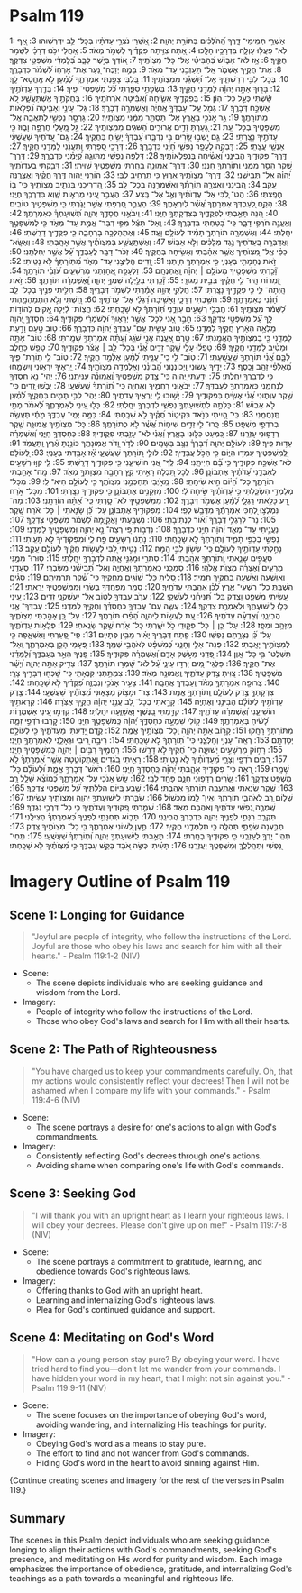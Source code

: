 # Psalm 119
1: אַשְׁרֵ֥י תְמִֽימֵי־ דָ֑רֶךְ הַֽ֝הֹלְכִ֗ים בְּתוֹרַ֥ת יְהוָֽה׃
2: אַ֭שְׁרֵי נֹצְרֵ֥י עֵדֹתָ֗יו בְּכָל־ לֵ֥ב יִדְרְשֽׁוּהוּ׃
3: אַ֭ף לֹֽא־ פָעֲל֣וּ עַוְלָ֑ה בִּדְרָכָ֥יו הָלָֽכוּ׃
4: אַ֭תָּה צִוִּ֥יתָה פִקֻּדֶ֗יךָ לִשְׁמֹ֥ר מְאֹֽד׃
5: אַ֭חֲלַי יִכֹּ֥נוּ דְרָכָ֗י לִשְׁמֹ֥ר חֻקֶּֽיךָ׃
6: אָ֥ז לֹא־ אֵב֑וֹשׁ בְּ֝הַבִּיטִ֗י אֶל־ כָּל־ מִצְוֺתֶֽיךָ׃
7: א֭וֹדְךָ בְּיֹ֣שֶׁר לֵבָ֑ב בְּ֝לָמְדִ֗י מִשְׁפְּטֵ֥י צִדְקֶֽךָ׃
8: אֶת־ חֻקֶּ֥יךָ אֶשְׁמֹ֑ר אַֽל־ תַּעַזְבֵ֥נִי עַד־ מְאֹֽד׃
9: בַּמֶּ֣ה יְזַכֶּה־ נַּ֭עַר אֶת־ אָרְח֑וֹ לִ֝שְׁמֹ֗ר כִּדְבָרֶֽךָ׃
10: בְּכָל־ לִבִּ֥י דְרַשְׁתִּ֑יךָ אַל־ תַּ֝שְׁגֵּ֗נִי מִמִּצְוֺתֶֽיךָ׃
11: בְּ֭לִבִּי צָפַ֣נְתִּי אִמְרָתֶ֑ךָ לְ֝מַ֗עַן לֹ֣א אֶֽחֱטָא־ לָֽךְ׃
12: בָּר֖וּךְ אַתָּ֥ה יְהוָ֗ה לַמְּדֵ֥נִי חֻקֶּֽיךָ׃
13: בִּשְׂפָתַ֥י סִפַּ֑רְתִּי כֹּ֝֗ל מִשְׁפְּטֵי־ פִֽיךָ׃
14: בְּדֶ֖רֶךְ עֵדְוֺתֶ֥יךָ שַׂ֗שְׂתִּי כְּעַ֣ל כָּל־ הֽוֹן׃
15: בְּפִקֻּדֶ֥יךָ אָשִׂ֑יחָה וְ֝אַבִּ֗יטָה אֹרְחֹתֶֽיךָ׃
16: בְּחֻקֹּתֶ֥יךָ אֶֽשְׁתַּעֲשָׁ֑ע לֹ֭א אֶשְׁכַּ֣ח דְּבָרֶֽךָ׃
17: גְּמֹ֖ל עַֽל־ עַבְדְּךָ֥ אֶֽחְיֶ֗ה וְאֶשְׁמְרָ֥ה דְבָרֶֽךָ׃
18: גַּל־ עֵינַ֥י וְאַבִּ֑יטָה נִ֝פְלָא֗וֹת מִתּוֹרָתֶֽךָ׃
19: גֵּ֣ר אָנֹכִ֣י בָאָ֑רֶץ אַל־ תַּסְתֵּ֥ר מִ֝מֶּ֗נִּי מִצְוֺתֶֽיךָ׃
20: גָּרְסָ֣ה נַפְשִׁ֣י לְתַאֲבָ֑ה אֶֽל־ מִשְׁפָּטֶ֥יךָ בְכָל־ עֵֽת׃
21: גָּ֭עַרְתָּ זֵדִ֣ים אֲרוּרִ֑ים הַ֝שֹּׁגִים מִמִּצְוֺתֶֽיךָ׃
22: גַּ֣ל מֵֽ֭עָלַי חֶרְפָּ֣ה וָב֑וּז כִּ֖י עֵדֹתֶ֣יךָ נָצָֽרְתִּי׃
23: גַּ֤ם יָֽשְׁב֣וּ שָׂ֭רִים בִּ֣י נִדְבָּ֑רוּ עַ֝בְדְּךָ֗ יָשִׂ֥יחַ בְּחֻקֶּֽיךָ׃
24: גַּֽם־ עֵ֭דֹתֶיךָ שַׁעֲשֻׁעָ֗י אַנְשֵׁ֥י עֲצָתִֽי׃
25: דָּֽבְקָ֣ה לֶעָפָ֣ר נַפְשִׁ֑י חַ֝יֵּ֗נִי כִּדְבָרֶֽךָ׃
26: דְּרָכַ֣י סִ֭פַּרְתִּי וַֽתַּעֲנֵ֗נִי לַמְּדֵ֥נִי חֻקֶּֽיךָ׃
27: דֶּֽרֶךְ־ פִּקּוּדֶ֥יךָ הֲבִינֵ֑נִי וְ֝אָשִׂ֗יחָה בְּנִפְלְאוֹתֶֽיךָ׃
28: דָּלְפָ֣ה נַ֭פְשִׁי מִתּוּגָ֑ה קַ֝יְּמֵ֗נִי כִּדְבָרֶֽךָ׃
29: דֶּֽרֶךְ־ שֶׁ֭קֶר הָסֵ֣ר מִמֶּ֑נִּי וְֽתוֹרָתְךָ֥ חָנֵּֽנִי׃
30: דֶּֽרֶךְ־ אֱמוּנָ֥ה בָחָ֑רְתִּי מִשְׁפָּטֶ֥יךָ שִׁוִּֽיתִי׃
31: דָּבַ֥קְתִּי בְעֵֽדְוֺתֶ֑יךָ יְ֝הוָ֗ה אַל־ תְּבִישֵֽׁנִי׃
32: דֶּֽרֶךְ־ מִצְוֺתֶ֥יךָ אָר֑וּץ כִּ֖י תַרְחִ֣יב לִבִּֽי׃
33: הוֹרֵ֣נִי יְ֭הוָה דֶּ֥רֶךְ חֻקֶּ֗יךָ וְאֶצְּרֶ֥נָּה עֵֽקֶב׃
34: הֲ֭בִינֵנִי וְאֶצְּרָ֥ה תֽוֹרָתֶ֗ךָ וְאֶשְׁמְרֶ֥נָּה בְכָל־ לֵֽב׃
35: הַ֭דְרִיכֵנִי בִּנְתִ֣יב מִצְוֺתֶ֑יךָ כִּי־ ב֥וֹ חָפָֽצְתִּי׃
36: הַט־ לִ֭בִּי אֶל־ עֵדְוֺתֶ֗יךָ וְאַ֣ל אֶל־ בָּֽצַע׃
37: הַעֲבֵ֣ר עֵ֭ינַי מֵרְא֣וֹת שָׁ֑וְא בִּדְרָכֶ֥ךָ חַיֵּֽנִי׃
38: הָקֵ֣ם לְ֭עַבְדְּךָ אִמְרָתֶ֑ךָ אֲ֝שֶׁ֗ר לְיִרְאָתֶֽךָ׃
39: הַעֲבֵ֣ר חֶ֭רְפָּתִי אֲשֶׁ֣ר יָגֹ֑רְתִּי כִּ֖י מִשְׁפָּטֶ֣יךָ טוֹבִֽים׃
40: הִ֭נֵּה תָּאַ֣בְתִּי לְפִקֻּדֶ֑יךָ בְּצִדְקָתְךָ֥ חַיֵּֽנִי׃
41: וִֽיבֹאֻ֣נִי חֲסָדֶ֣ךָ יְהוָ֑ה תְּ֝שֽׁוּעָתְךָ֗ כְּאִמְרָתֶֽךָ׃
42: וְאֶֽעֱנֶ֣ה חֹרְפִ֣י דָבָ֑ר כִּֽי־ בָ֝טַחְתִּי בִּדְבָרֶֽךָ׃
43: וְֽאַל־ תַּצֵּ֬ל מִפִּ֣י דְבַר־ אֱמֶ֣ת עַד־ מְאֹ֑ד כִּ֖י לְמִשְׁפָּטֶ֣ךָ יִחָֽלְתִּי׃
44: וְאֶשְׁמְרָ֖ה תוֹרָתְךָ֥ תָמִ֗יד לְעוֹלָ֥ם וָעֶֽד׃
45: וְאֶתְהַלְּכָ֥ה בָרְחָבָ֑ה כִּ֖י פִקֻּדֶ֣יךָ דָרָֽשְׁתִּי׃
46: וַאֲדַבְּרָ֣ה בְ֭עֵדֹתֶיךָ נֶ֥גֶד מְלָכִ֗ים וְלֹ֣א אֵבֽוֹשׁ׃
47: וְאֶשְׁתַּֽעֲשַׁ֥ע בְּמִצְוֺתֶ֗יךָ אֲשֶׁ֣ר אָהָֽבְתִּי׃
48: וְאֶשָּֽׂא־ כַפַּ֗י אֶֽל־ מִ֭צְוֺתֶיךָ אֲשֶׁ֥ר אָהָ֗בְתִּי וְאָשִׂ֥יחָה בְחֻקֶּֽיךָ׃
49: זְכֹר־ דָּבָ֥ר לְעַבְדֶּ֑ךָ עַ֝֗ל אֲשֶׁ֣ר יִֽחַלְתָּֽנִי׃
50: זֹ֣את נֶחָמָתִ֣י בְעָנְיִ֑י כִּ֖י אִמְרָתְךָ֣ חִיָּֽתְנִי׃
51: זֵ֭דִים הֱלִיצֻ֣נִי עַד־ מְאֹ֑ד מִ֝תּֽוֹרָתְךָ֗ לֹ֣א נָטִֽיתִי׃
52: זָ֘כַ֤רְתִּי מִשְׁפָּטֶ֖יךָ מֵעוֹלָ֥ם ׀ יְהוָ֗ה וָֽאֶתְנֶחָֽם׃
53: זַלְעָפָ֣ה אֲ֭חָזַתְנִי מֵרְשָׁעִ֑ים עֹ֝זְבֵ֗י תּוֹרָתֶֽךָ׃
54: זְ֭מִרוֹת הָֽיוּ־ לִ֥י חֻקֶּ֗יךָ בְּבֵ֣ית מְגוּרָֽי׃
55: זָ֘כַ֤רְתִּי בַלַּ֣יְלָה שִׁמְךָ֣ יְהוָ֑ה וָֽ֝אֶשְׁמְרָ֗ה תּוֹרָתֶֽךָ׃
56: זֹ֥את הָֽיְתָה־ לִּ֑י כִּ֖י פִקֻּדֶ֣יךָ נָצָֽרְתִּי׃
57: חֶלְקִ֖י יְהוָ֥ה אָמַ֗רְתִּי לִשְׁמֹ֥ר דְּבָרֶֽיךָ׃
58: חִלִּ֣יתִי פָנֶ֣יךָ בְכָל־ לֵ֑ב חָ֝נֵּ֗נִי כְּאִמְרָתֶֽךָ׃
59: חִשַּׁ֥בְתִּי דְרָכָ֑י וָאָשִׁ֥יבָה רַ֝גְלַ֗י אֶל־ עֵדֹתֶֽיךָ׃
60: חַ֭שְׁתִּי וְלֹ֣א הִתְמַהְמָ֑הְתִּי לִ֝שְׁמֹ֗ר מִצְוֺתֶֽיךָ׃
61: חֶבְלֵ֣י רְשָׁעִ֣ים עִוְּדֻ֑נִי תּֽ֝וֹרָתְךָ֗ לֹ֣א שָׁכָֽחְתִּי׃
62: חֲצֽוֹת־ לַ֗יְלָה אָ֭קוּם לְהוֹד֣וֹת לָ֑ךְ עַ֝֗ל מִשְׁפְּטֵ֥י צִדְקֶֽךָ׃
63: חָבֵ֣ר אָ֭נִי לְכָל־ אֲשֶׁ֣ר יְרֵא֑וּךָ וּ֝לְשֹׁמְרֵ֗י פִּקּוּדֶֽיךָ׃
64: חַסְדְּךָ֣ יְ֭הוָה מָלְאָ֥ה הָאָ֗רֶץ חֻקֶּ֥יךָ לַמְּדֵֽנִי׃
65: ט֭וֹב עָשִׂ֣יתָ עִֽם־ עַבְדְּךָ֑ יְ֝הוָ֗ה כִּדְבָרֶֽךָ׃
66: ט֤וּב טַ֣עַם וָדַ֣עַת לַמְּדֵ֑נִי כִּ֖י בְמִצְוֺתֶ֣יךָ הֶאֱמָֽנְתִּי׃
67: טֶ֣רֶם אֶ֭עֱנֶה אֲנִ֣י שֹׁגֵ֑ג וְ֝עַתָּ֗ה אִמְרָתְךָ֥ שָׁמָֽרְתִּי׃
68: טוֹב־ אַתָּ֥ה וּמֵטִ֗יב לַמְּדֵ֥נִי חֻקֶּֽיךָ׃
69: טָפְל֬וּ עָלַ֣י שֶׁ֣קֶר זֵדִ֑ים אֲ֝נִ֗י בְּכָל־ לֵ֤ב ׀ אֱצֹּ֬ר פִּקּוּדֶֽיךָ׃
70: טָפַ֣שׁ כַּחֵ֣לֶב לִבָּ֑ם אֲ֝נִ֗י תּוֹרָתְךָ֥ שִֽׁעֲשָֽׁעְתִּי׃
71: טֽוֹב־ לִ֥י כִֽי־ עֻנֵּ֑יתִי לְ֝מַ֗עַן אֶלְמַ֥ד חֻקֶּֽיךָ׃
72: טֽוֹב־ לִ֥י תֽוֹרַת־ פִּ֑יךָ מֵ֝אַלְפֵ֗י זָהָ֥ב וָכָֽסֶף׃
73: יָדֶ֣יךָ עָ֭שׂוּנִי וַֽיְכוֹנְנ֑וּנִי הֲ֝בִינֵ֗נִי וְאֶלְמְדָ֥ה מִצְוֺתֶֽיךָ׃
74: יְ֭רֵאֶיךָ יִרְא֣וּנִי וְיִשְׂמָ֑חוּ כִּ֖י לִדְבָרְךָ֣ יִחָֽלְתִּי׃
75: יָדַ֣עְתִּי יְ֭הוָה כִּי־ צֶ֣דֶק מִשְׁפָּטֶ֑יךָ וֶ֝אֱמוּנָ֗ה עִנִּיתָֽנִי׃
76: יְהִי־ נָ֣א חַסְדְּךָ֣ לְנַחֲמֵ֑נִי כְּאִמְרָתְךָ֥ לְעַבְדֶּֽךָ׃
77: יְבֹא֣וּנִי רַחֲמֶ֣יךָ וְאֶֽחְיֶ֑ה כִּי־ תֽ֝וֹרָתְךָ֗ שַֽׁעֲשֻׁעָֽי׃
78: יֵבֹ֣שׁוּ זֵ֭דִים כִּי־ שֶׁ֣קֶר עִוְּת֑וּנִי אֲ֝נִ֗י אָשִׂ֥יחַ בְּפִקּוּדֶֽיךָ׃
79: יָשׁ֣וּבוּ לִ֣י יְרֵאֶ֑יךָ עֵדֹתֶֽיךָ׃
80: יְהִֽי־ לִבִּ֣י תָמִ֣ים בְּחֻקֶּ֑יךָ לְ֝מַ֗עַן לֹ֣א אֵבֽוֹשׁ׃
81: כָּלְתָ֣ה לִתְשׁוּעָתְךָ֣ נַפְשִׁ֑י לִדְבָרְךָ֥ יִחָֽלְתִּי׃
82: כָּל֣וּ עֵ֭ינַי לְאִמְרָתֶ֑ךָ לֵ֝אמֹ֗ר מָתַ֥י תְּֽנַחֲמֵֽנִי׃
83: כִּֽי־ הָ֭יִיתִי כְּנֹ֣אד בְּקִיט֑וֹר חֻ֝קֶּ֗יךָ לֹ֣א שָׁכָֽחְתִּי׃
84: כַּמָּ֥ה יְמֵֽי־ עַבְדֶּ֑ךָ מָתַ֬י תַּעֲשֶׂ֖ה בְרֹדְפַ֣י מִשְׁפָּֽט׃
85: כָּֽרוּ־ לִ֣י זֵדִ֣ים שִׁיח֑וֹת אֲ֝שֶׁ֗ר לֹ֣א כְתוֹרָתֶֽךָ׃
86: כָּל־ מִצְוֺתֶ֥יךָ אֱמוּנָ֑ה שֶׁ֖קֶר רְדָפ֣וּנִי עָזְרֵֽנִי׃
87: כִּ֭מְעַט כִּלּ֣וּנִי בָאָ֑רֶץ וַ֝אֲנִ֗י לֹא־ עָזַ֥בְתִּי פִקֻּודֶֽיךָ׃
88: כְּחַסְדְּךָ֥ חַיֵּ֑נִי וְ֝אֶשְׁמְרָ֗ה עֵד֥וּת פִּֽיךָ׃
89: לְעוֹלָ֥ם יְהוָ֑ה דְּ֝בָרְךָ֗ נִצָּ֥ב בַּשָּׁמָֽיִם׃
90: לְדֹ֣ר וָ֭דֹר אֱמֽוּנָתֶ֑ךָ כּוֹנַ֥נְתָּ אֶ֝֗רֶץ וַֽתַּעֲמֹֽד׃
91: לְֽ֭מִשְׁפָּטֶיךָ עָמְד֣וּ הַיּ֑וֹם כִּ֖י הַכֹּ֣ל עֲבָדֶֽיךָ׃
92: לוּלֵ֣י ת֭וֹרָתְךָ שַׁעֲשֻׁעָ֑י אָ֝֗ז אָבַ֥דְתִּי בְעָנְיִֽי׃
93: לְ֭עוֹלָם לֹא־ אֶשְׁכַּ֣ח פִּקּוּדֶ֑יךָ כִּ֥י בָ֝֗ם חִיִּיתָֽנִי׃
94: לְֽךָ־ אֲ֭נִי הוֹשִׁיעֵ֑נִי כִּ֖י פִקּוּדֶ֣יךָ דָרָֽשְׁתִּי׃
95: לִ֤י קִוּ֣וּ רְשָׁעִ֣ים לְאַבְּדֵ֑נִי עֵ֝דֹתֶ֗יךָ אֶתְבּוֹנָֽן׃
96: לְֽכָל תִּ֭כְלָה רָאִ֣יתִי קֵ֑ץ רְחָבָ֖ה מִצְוָתְךָ֣ מְאֹֽד׃
97: מָֽה־ אָהַ֥בְתִּי תוֹרָתֶ֑ךָ כָּל־ הַ֝יּ֗וֹם הִ֣יא שִׂיחָתִֽי׃
98: מֵ֭אֹ֣יְבַי תְּחַכְּמֵ֣נִי מִצְוֺתֶ֑ךָ כִּ֖י לְעוֹלָ֣ם הִיא־ לִֽי׃
99: מִכָּל־ מְלַמְּדַ֥י הִשְׂכַּ֑לְתִּי כִּ֥י עֵ֝דְוֺתֶ֗יךָ שִׂ֣יחָה לִֽֿי׃
100: מִזְּקֵנִ֥ים אֶתְבּוֹנָ֑ן כִּ֖י פִקּוּדֶ֣יךָ נָצָֽרְתִּי׃
101: מִכָּל־ אֹ֣רַח רָ֭ע כָּלִ֣אתִי רַגְלָ֑י לְ֝מַ֗עַן אֶשְׁמֹ֥ר דְּבָרֶֽךָ׃
102: מִמִּשְׁפָּטֶ֥יךָ לֹא־ סָ֑רְתִּי כִּֽי־ אַ֝תָּ֗ה הוֹרֵתָֽנִי׃
103: מַה־ נִּמְלְצ֣וּ לְ֭חִכִּי אִמְרָתֶ֗ךָ מִדְּבַ֥שׁ לְפִֽי׃
104: מִפִּקּוּדֶ֥יךָ אֶתְבּוֹנָ֑ן עַל־ כֵּ֝֗ן שָׂנֵ֤אתִי ׀ כָּל־ אֹ֬רַח שָֽׁקֶר׃
105: נֵר־ לְרַגְלִ֥י דְבָרֶ֑ךָ וְ֝א֗וֹר לִנְתִיבָתִֽי׃
106: נִשְׁבַּ֥עְתִּי וָאֲקַיֵּ֑מָה לִ֝שְׁמֹ֗ר מִשְׁפְּטֵ֥י צִדְקֶֽךָ׃
107: נַעֲנֵ֥יתִי עַד־ מְאֹ֑ד יְ֝הוָ֗ה חַיֵּ֥נִי כִדְבָרֶֽךָ׃
108: נִדְב֣וֹת פִּ֭י רְצֵה־ נָ֣א יְהוָ֑ה וּֽמִשְׁפָּטֶ֥יךָ לַמְּדֵֽנִי׃
109: נַפְשִׁ֣י בְכַפִּ֣י תָמִ֑יד וְ֝תֽוֹרָתְךָ֗ לֹ֣א שָׁכָֽחְתִּי׃
110: נָתְנ֬וּ רְשָׁעִ֣ים פַּ֣ח לִ֑י וּ֝מִפִּקּוּדֶ֗יךָ לֹ֣א תָעִֽיתִי׃
111: נָחַ֣לְתִּי עֵדְוֺתֶ֣יךָ לְעוֹלָ֑ם כִּֽי־ שְׂשׂ֖וֹן לִבִּ֣י הֵֽמָּה׃
112: נָטִ֣יתִי לִ֭בִּי לַעֲשׂ֥וֹת חֻקֶּ֗יךָ לְעוֹלָ֥ם עֵֽקֶב׃
113: סֵעֲפִ֥ים שָׂנֵ֑אתִי וְֽתוֹרָתְךָ֥ אָהָֽבְתִּי׃
114: סִתְרִ֣י וּמָגִנִּ֣י אָ֑תָּה לִדְבָרְךָ֥ יִחָֽלְתִּי׃
115: סֽוּרוּ־ מִמֶּ֥נִּי מְרֵעִ֑ים וְ֝אֶצְּרָ֗ה מִצְוֺ֥ת אֱלֹהָֽי׃
116: סָמְכֵ֣נִי כְאִמְרָתְךָ֣ וְאֶֽחְיֶ֑ה וְאַל־ תְּ֝בִישֵׁ֗נִי מִשִּׂבְרִֽי׃
117: סְעָדֵ֥נִי וְאִוָּשֵׁ֑עָה וְאֶשְׁעָ֖ה בְחֻקֶּ֣יךָ תָמִֽיד׃
118: סָ֭לִיתָ כָּל־ שׁוֹגִ֣ים מֵחֻקֶּ֑יךָ כִּי־ שֶׁ֝֗קֶר תַּרְמִיתָֽם׃
119: סִגִ֗ים הִשְׁבַּ֥תָּ כָל־ רִשְׁעֵי־ אָ֑רֶץ לָ֝כֵ֗ן אָהַ֥בְתִּי עֵדֹתֶֽיךָ׃
120: סָמַ֣ר מִפַּחְדְּךָ֣ בְשָׂרִ֑י וּֽמִמִּשְׁפָּטֶ֥יךָ יָרֵֽאתִי׃
121: עָ֭שִׂיתִי מִשְׁפָּ֣ט וָצֶ֑דֶק בַּל־ תַּ֝נִּיחֵ֗נִי לְעֹֽשְׁקָֽי׃
122: עֲרֹ֣ב עַבְדְּךָ֣ לְט֑וֹב אַֽל־ יַעַשְׁקֻ֥נִי זֵדִֽים׃
123: עֵ֭ינַי כָּל֣וּ לִֽישׁוּעָתֶ֑ךָ וּלְאִמְרַ֥ת צִדְקֶֽךָ׃
124: עֲשֵׂ֖ה עִם־ עַבְדְּךָ֥ כְחַסְדֶּ֗ךָ וְחֻקֶּ֥יךָ לַמְּדֵֽנִי׃
125: עַבְדְּךָ־ אָ֥נִי הֲבִינֵ֑נִי וְ֝אֵדְעָ֗ה עֵדֹתֶֽיךָ׃
126: עֵ֭ת לַעֲשׂ֣וֹת לַיהוָ֑ה הֵ֝פֵ֗רוּ תּוֹרָתֶֽךָ׃
127: עַל־ כֵּ֭ן אָהַ֣בְתִּי מִצְוֺתֶ֑יךָ מִזָּהָ֥ב וּמִפָּֽז׃
128: עַל־ כֵּ֤ן ׀ כָּל־ פִּקּ֣וּדֵי כֹ֣ל יִשָּׁ֑רְתִּי כָּל־ אֹ֖רַח שֶׁ֣קֶר שָׂנֵֽאתִי׃
129: פְּלָא֥וֹת עֵדְוֺתֶ֑יךָ עַל־ כֵּ֝֗ן נְצָרָ֥תַם נַפְשִֽׁי׃
130: פֵּ֖תַח דְּבָרֶ֥יךָ יָאִ֗יר מֵבִ֥ין פְּתָיִֽים׃
131: פִּֽי־ פָ֭עַרְתִּי וָאֶשְׁאָ֑פָה כִּ֖י לְמִצְוֺתֶ֣יךָ יָאָֽבְתִּי׃
132: פְּנֵה־ אֵלַ֥י וְחָנֵּ֑נִי כְּ֝מִשְׁפָּ֗ט לְאֹהֲבֵ֥י שְׁמֶֽךָ׃
133: פְּ֭עָמַי הָכֵ֣ן בְּאִמְרָתֶ֑ךָ וְֽאַל־ תַּשְׁלֶט־ בִּ֥י כָל־ אָֽוֶן׃
134: פְּ֭דֵנִי מֵעֹ֣שֶׁק אָדָ֑ם וְ֝אֶשְׁמְרָ֗ה פִּקּוּדֶֽיךָ׃
135: פָּ֭נֶיךָ הָאֵ֣ר בְּעַבְדֶּ֑ךָ וְ֝לַמְּדֵ֗נִי אֶת־ חֻקֶּֽיךָ׃
136: פַּלְגֵי־ מַ֭יִם יָרְד֣וּ עֵינָ֑י עַ֝֗ל לֹא־ שָׁמְר֥וּ תוֹרָתֶֽךָ׃
137: צַדִּ֣יק אַתָּ֣ה יְהוָ֑ה וְ֝יָשָׁ֗ר מִשְׁפָּטֶֽיךָ׃
138: צִ֭וִּיתָ צֶ֣דֶק עֵדֹתֶ֑יךָ וֶֽאֱמוּנָ֥ה מְאֹֽד׃
139: צִמְּתַ֥תְנִי קִנְאָתִ֑י כִּֽי־ שָׁכְח֖וּ דְבָרֶ֣יךָ צָרָֽי׃
140: צְרוּפָ֖ה אִמְרָתְךָ֥ מְאֹ֗ד וְֽעַבְדְּךָ֥ אֲהֵבָֽהּ׃
141: צָעִ֣יר אָנֹכִ֣י וְנִבְזֶ֑ה פִּ֝קֻּדֶ֗יךָ לֹ֣א שָׁכָֽחְתִּי׃
142: צִדְקָתְךָ֣ צֶ֣דֶק לְעוֹלָ֑ם וְֽתוֹרָתְךָ֥ אֱמֶֽת׃
143: צַר־ וּמָצ֥וֹק מְצָא֑וּנִי מִ֝צְוֺתֶ֗יךָ שַׁעֲשֻׁעָֽי׃
144: צֶ֖דֶק עֵדְוֺתֶ֥יךָ לְעוֹלָ֗ם הֲבִינֵ֥נִי וְאֶחְיֶֽה׃
145: קָרָ֣אתִי בְכָל־ לֵ֭ב עֲנֵ֥נִי יְהוָ֗ה חֻקֶּ֥יךָ אֶצֹּֽרָה׃
146: קְרָאתִ֥יךָ הוֹשִׁיעֵ֑נִי וְ֝אֶשְׁמְרָ֗ה עֵדֹתֶֽיךָ׃
147: קִדַּ֣מְתִּי בַ֭נֶּשֶׁף וָאֲשַׁוֵּ֑עָה יִחָֽלְתִּי׃
148: קִדְּמ֣וּ עֵ֭ינַי אַשְׁמֻר֑וֹת לָ֝שִׂ֗יחַ בְּאִמְרָתֶֽךָ׃
149: ק֭וֹלִי שִׁמְעָ֣ה כְחַסְדֶּ֑ךָ יְ֝הוָ֗ה כְּֽמִשְׁפָּטֶ֥ךָ חַיֵּֽנִי׃
150: קָ֭רְבוּ רֹדְפֵ֣י זִמָּ֑ה מִתּוֹרָתְךָ֥ רָחָֽקוּ׃
151: קָר֣וֹב אַתָּ֣ה יְהוָ֑ה וְֽכָל־ מִצְוֺתֶ֥יךָ אֱמֶֽת׃
152: קֶ֣דֶם יָ֭דַעְתִּי מֵעֵדֹתֶ֑יךָ כִּ֖י לְעוֹלָ֣ם יְסַדְתָּֽם׃
153: רְאֵֽה־ עָנְיִ֥י וְחַלְּצֵ֑נִי כִּי־ תֽ֝וֹרָתְךָ֗ לֹ֣א שָׁכָֽחְתִּי׃
154: רִיבָ֣ה רִ֭יבִי וּגְאָלֵ֑נִי לְאִמְרָתְךָ֥ חַיֵּֽנִי׃
155: רָח֣וֹק מֵרְשָׁעִ֣ים יְשׁוּעָ֑ה כִּֽי־ חֻ֝קֶּיךָ לֹ֣א דָרָֽשׁוּ׃
156: רַחֲמֶ֖יךָ רַבִּ֥ים ׀ יְהוָ֑ה כְּֽמִשְׁפָּטֶ֥יךָ חַיֵּֽנִי׃
157: רַ֭בִּים רֹדְפַ֣י וְצָרָ֑י מֵ֝עֵדְוֺתֶ֗יךָ לֹ֣א נָטִֽיתִי׃
158: רָאִ֣יתִי בֹ֭גְדִים וָֽאֶתְקוֹטָ֑טָה אֲשֶׁ֥ר אִ֝מְרָתְךָ֗ לֹ֣א שָׁמָֽרוּ׃
159: רְ֭אֵה כִּי־ פִקּוּדֶ֣יךָ אָהָ֑בְתִּי יְ֝הוָ֗ה כְּֽחַסְדְּךָ֥ חַיֵּֽנִי׃
160: רֹאשׁ־ דְּבָרְךָ֥ אֱמֶ֑ת וּ֝לְעוֹלָ֗ם כָּל־ מִשְׁפַּ֥ט צִדְקֶֽךָ׃
161: שָׂ֭רִים רְדָפ֣וּנִי חִנָּ֑ם פָּחַ֥ד לִבִּֽי׃
162: שָׂ֣שׂ אָ֭נֹכִֽי עַל־ אִמְרָתֶ֑ךָ כְּ֝מוֹצֵ֗א שָׁלָ֥ל רָֽב׃
163: שֶׁ֣קֶר שָׂ֭נֵאתִי וַאֲתַעֵ֑בָה תּוֹרָתְךָ֥ אָהָֽבְתִּי׃
164: שֶׁ֣בַע בַּ֭יּוֹם הִלַּלְתִּ֑יךָ עַ֝֗ל מִשְׁפְּטֵ֥י צִדְקֶֽךָ׃
165: שָׁל֣וֹם רָ֭ב לְאֹהֲבֵ֣י תוֹרָתֶ֑ךָ וְאֵֽין־ לָ֥מוֹ מִכְשֽׁוֹל׃
166: שִׂבַּ֣רְתִּי לִֽישׁוּעָתְךָ֣ יְהוָ֑ה וּֽמִצְוֺתֶ֥יךָ עָשִֽׂיתִי׃
167: שָֽׁמְרָ֣ה נַ֭פְשִׁי עֵדֹתֶ֑יךָ וָאֹהֲבֵ֥ם מְאֹֽד׃
168: שָׁמַ֣רְתִּי פִ֭קּוּדֶיךָ וְעֵדֹתֶ֑יךָ כִּ֖י כָל־ דְּרָכַ֣י נֶגְדֶּֽךָ׃
169: תִּקְרַ֤ב רִנָּתִ֣י לְפָנֶ֣יךָ יְהוָ֑ה כִּדְבָרְךָ֥ הֲבִינֵֽנִי׃
170: תָּב֣וֹא תְּחִנָּתִ֣י לְפָנֶ֑יךָ כְּ֝אִמְרָתְךָ֗ הַצִּילֵֽנִי׃
171: תַּבַּ֣עְנָה שְׂפָתַ֣י תְּהִלָּ֑ה כִּ֖י תְלַמְּדֵ֣נִי חֻקֶּֽיךָ׃
172: תַּ֣עַן לְ֭שׁוֹנִי אִמְרָתֶ֑ךָ כִּ֖י כָל־ מִצְוֺתֶ֣יךָ צֶּֽדֶק׃
173: תְּהִֽי־ יָדְךָ֥ לְעָזְרֵ֑נִי כִּ֖י פִקּוּדֶ֣יךָ בָחָֽרְתִּי׃
174: תָּאַ֣בְתִּי לִֽישׁוּעָתְךָ֣ יְהוָ֑ה וְ֝תֽוֹרָתְךָ֗ שַׁעֲשֻׁעָֽי׃
175: תְּֽחִי־ נַ֭פְשִׁי וּֽתְהַֽלְלֶ֑ךָּ וּֽמִשְׁפָּטֶ֥ךָ יַעֲזְרֻֽנִי׃
176: תָּעִ֗יתִי כְּשֶׂ֣ה אֹ֭בֵד בַּקֵּ֣שׁ עַבְדֶּ֑ךָ כִּ֥י מִ֝צְוֺתֶ֗יךָ לֹ֣א שָׁכָֽחְתִּי׃

# Imagery Outline of Psalm 119

## Scene 1: Longing for Guidance

> "Joyful are people of integrity, who follow the instructions of the Lord. Joyful are those who obey his laws and search for him with all their hearts." - Psalm 119:1-2 (NIV)

- Scene:
  - The scene depicts individuals who are seeking guidance and wisdom from the Lord.
- Imagery:
  - People of integrity who follow the instructions of the Lord.
  - Those who obey God's laws and search for Him with all their hearts.

## Scene 2: The Path of Righteousness

> "You have charged us to keep your commandments carefully. Oh, that my actions would consistently reflect your decrees! Then I will not be ashamed when I compare my life with your commands." - Psalm 119:4-6 (NIV)

- Scene:
  - The scene portrays a desire for one's actions to align with God's commandments.
- Imagery:
  - Consistently reflecting God's decrees through one's actions.
  - Avoiding shame when comparing one's life with God's commands.

## Scene 3: Seeking God

> "I will thank you with an upright heart as I learn your righteous laws. I will obey your decrees. Please don't give up on me!" - Psalm 119:7-8 (NIV)

- Scene:
  - The scene portrays a commitment to gratitude, learning, and obedience towards God's righteous laws.
- Imagery:
  - Offering thanks to God with an upright heart.
  - Learning and internalizing God's righteous laws.
  - Plea for God's continued guidance and support.

## Scene 4: Meditating on God's Word

> "How can a young person stay pure? By obeying your word. I have tried hard to find you—don't let me wander from your commands. I have hidden your word in my heart, that I might not sin against you." - Psalm 119:9-11 (NIV)

- Scene:
  - The scene focuses on the importance of obeying God's word, avoiding wandering, and internalizing His teachings for purity.
- Imagery:
  - Obeying God's word as a means to stay pure.
  - The effort to find and not wander from God's commands.
  - Hiding God's word in the heart to avoid sinning against Him.

{Continue creating scenes and imagery for the rest of the verses in Psalm 119.}

## Summary

The scenes in this Psalm depict individuals who are seeking guidance, longing to align their actions with God's commandments, seeking God's presence, and meditating on His word for purity and wisdom. Each image emphasizes the importance of obedience, gratitude, and internalizing God's teachings as a path towards a meaningful and righteous life.